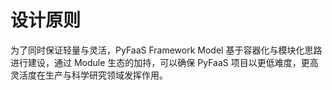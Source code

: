 # 设计原则

为了同时保证轻量与灵活，PyFaaS Framework Model 基于容器化与模块化思路进行建设，通过 Module 生态的加持，可以确保 PyFaaS 项目以更低难度，更高灵活度在生产与科学研究领域发挥作用。